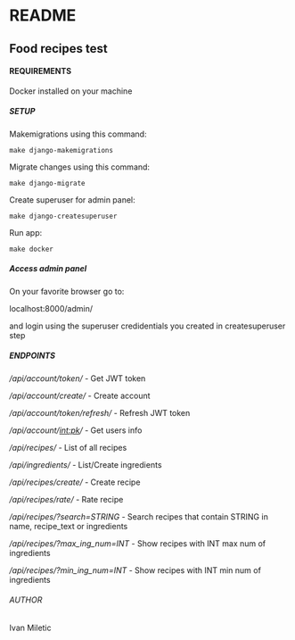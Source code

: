 # README #

## Food recipes test ##

#### REQUIREMENTS ####

Docker installed on your machine

##### SETUP #####

Makemigrations using this command:

```
make django-makemigrations
```

Migrate changes using this command:
```
make django-migrate
```

Create superuser for admin panel:

```
make django-createsuperuser
```

Run app:
```
make docker
```

##### Access admin panel #####

On your favorite browser go to:

localhost:8000/admin/

and login using the superuser credidentials you created in createsuperuser step

##### ENDPOINTS #####
              
_/api/account/token/_ - Get JWT token

_/api/account/create/_ - Create account

_/api/account/token/refresh/_ - Refresh JWT token

_/api/account/<int:pk>/_ - Get users info

_/api/recipes/_ - List of all recipes

_/api/ingredients/_ - List/Create ingredients

_/api/recipes/create/_ - Create recipe

_/api/recipes/rate/_ - Rate recipe

_/api/recipes/?search=STRING_ - Search recipes that contain STRING in name, recipe_text or ingredients

_/api/recipes/?max_ing_num=INT_ - Show recipes with INT max num of ingredients

_/api/recipes/?min_ing_num=INT_ - Show recipes with INT min num of ingredients


###### AUTHOR ######

Ivan Miletic
